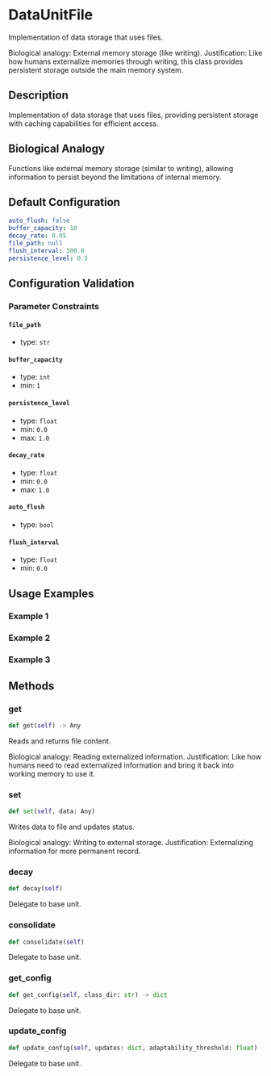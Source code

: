 # DataUnitFile

Implementation of data storage that uses files.

Biological analogy: External memory storage (like writing).
Justification: Like how humans externalize memories through writing,
this class provides persistent storage outside the main memory system.

## Description

Implementation of data storage that uses files, providing persistent
storage with caching capabilities for efficient access.


## Biological Analogy

Functions like external memory storage (similar to writing), allowing
information to persist beyond the limitations of internal memory.


## Default Configuration

```yaml
auto_flush: false
buffer_capacity: 10
decay_rate: 0.05
file_path: null
flush_interval: 300.0
persistence_level: 0.5
```

## Configuration Validation

### Parameter Constraints

#### `file_path`

- type: `str`

#### `buffer_capacity`

- type: `int`
- min: `1`

#### `persistence_level`

- type: `float`
- min: `0.0`
- max: `1.0`

#### `decay_rate`

- type: `float`
- min: `0.0`
- max: `1.0`

#### `auto_flush`

- type: `bool`

#### `flush_interval`

- type: `float`
- min: `0.0`

## Usage Examples

### Example 1

### Example 2

### Example 3

## Methods

### get

```python
def get(self) -> Any
```

Reads and returns file content.

Biological analogy: Reading externalized information.
Justification: Like how humans need to read externalized information
and bring it back into working memory to use it.

### set

```python
def set(self, data: Any)
```

Writes data to file and updates status.

Biological analogy: Writing to external storage.
Justification: Externalizing information for more permanent record.

### decay

```python
def decay(self)
```

Delegate to base unit.

### consolidate

```python
def consolidate(self)
```

Delegate to base unit.

### get_config

```python
def get_config(self, class_dir: str) -> dict
```

Delegate to base unit.

### update_config

```python
def update_config(self, updates: dict, adaptability_threshold: float) -> bool
```

Delegate to base unit.

